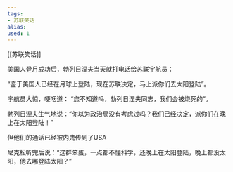 ```yaml
---
tags: 
- 苏联笑话 
alias:
used: 1
---
```

[[苏联笑话]]



美国人登月成功后，勃列日涅夫当天就打电话给苏联宇航员：

“鉴于美国人已经在月球上登陆，现在苏联决定，马上派你们去太阳登陆”。

宇航员大惊，哽咽道： “您不知道吗，勃列日涅夫同志，我们会被烧死的”。

勃列日涅夫生气地说：“你以为政治局没有考虑过吗？我们已经决定，派你们在晚上在太阳登陆！” 

但他们的通话已经被内鬼传到了USA

尼克松听完后说：“这群笨蛋，一点都不懂科学，还晚上在太阳登陆，晚上都没太阳，他去哪登陆太阳？” 